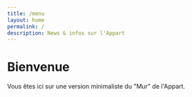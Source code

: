 ```yaml
---
title: /menu
layout: home
permalink: /
description: News & infos sur l'Appart
---
```


# Bienvenue

Vous êtes ici sur une version minimaliste du "Mur" de l'Appart.
